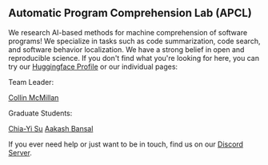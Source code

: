 ## Automatic Program Comprehension Lab (APCL)

We research AI-based methods for machine comprehension of software programs!  We specialize in tasks such as code summarization, code search, and software behavior localization.  We have a strong belief in open and reproducible science.  If you don't find what you're looking for here, you can try our [Huggingface Profile](https://huggingface.co/apcl) or our individual pages:

Team Leader:

[Collin McMillan](http://www3.nd.edu/~cmc/)

Graduate Students:

[Chia-Yi Su](https://chiayisu.github.io/) 
[Aakash Bansal](https://sites.nd.edu/abansal)

If you ever need help or just want to be in touch, find us on our [Discord Server](https://discord.gg/Sj8TwGJv4w).
